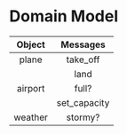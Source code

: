# Domain Model

| Object  | Messages     |
|:-------:|:------------:|
| plane   | take_off     |
|         | land         |
| airport | full?        |
|         | set_capacity |
| weather | stormy?      | 
